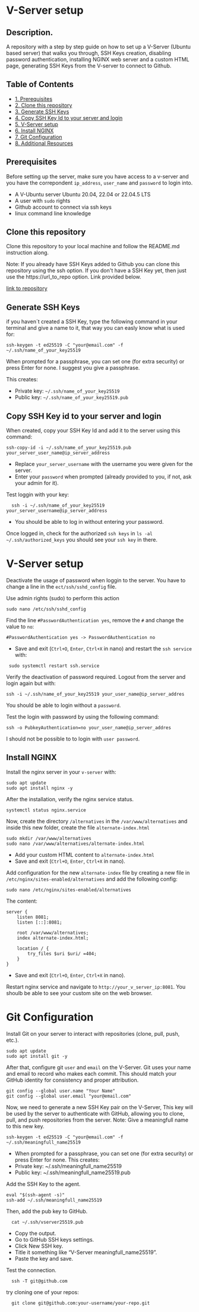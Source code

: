 # V-Server setup

## Description.
A repository with a step by step guide on how to set up a V-Server (Ubuntu based server) that walks you through, SSH Keys creation, disabling password authentication, installing NGINX web server and a custom HTML page, generating SSH Keys from the V-server to connect to Github.

## Table of Contents

- [1. Prerequisites](#prerequisites)
- [2. Clone this repository](#clone-repo)
- [3. Generate SSH Keys](#generate-ssh-keys)
- [4. Copy SSH Key Id to your server and login](#copy_ssh_key_id)
- [5. V-Server setup](v-server-setup.md)
- [6. Install NGINX](nginx-install)
- [7. Git Configuration](git-conf)
- [8. Additional Resources](#additional-resources)

## Prerequisites

Before setting up the server, make sure you have access to a v-server and you have the correpondent `ip_address`, `user_name` and `password` to login into.

- A V-Ubuntu server Ubuntu 20.04, 22.04 or 22.04.5 LTS
- A user with `sudo` rights
- Github account to connect via ssh keys
- linux command line knowledge

## Clone this repository

Clone this repository to your local machine and follow the README.md instruction along. 

Note: If you already have SSH Keys added to Github you can clone this repository using the ssh option. If you don't have a SSH Key yet, then just use the https://url_to_repo option. Link provided below.

[link to repository](https://docs.github.com/en/authentication/connecting-to-github-with-ssh)

## Generate SSH Keys

if you haven´t created a SSH Key, type the following command in your terminal and give a name to it, that way you can easly know what is used for:

```
ssh-keygen -t ed25519 -C "your@email.com" -f ~/.ssh/name_of_your_key25519
```

When prompted for a passphrase, you can set one (for extra security) or press Enter for none. I suggest you give a passphrase.

This creates: 
- Private key: `~/.ssh/name_of_your_key25519`
- Public key: `~/.ssh/name_of_your_key25519.pub`

## Copy SSH Key id to your server and login

When created, copy your SSH Key Id and add it to the server using this command:

```
ssh-copy-id -i ~/.ssh/name_of_your_key25519.pub your_server_user_name@ip_server_address
```
- Replace `your_server_username` with the username you were given for the server.
- Enter your `password` when prompted (already provided to you, if not, ask your admin for it).

Test loggin with your key:
```
  ssh -i ~/.ssh/name_of_your_key25519 your_server_username@ip_server_address
```
- You should be able to log in without entering your password.

Once logged in, check for the authorized `ssh keys` in `ls -al ~/.ssh/authorized_keys` you should see your `ssh key` in there.

# V-Server setup

Deactivate the usage of password when loggin to the server. You have to change a line in the `ect/ssh/sshd_config` file.

Use admin rights (sudo) to perform this action
```
sudo nano /etc/ssh/sshd_config
```
Find the line `#PasswordAuthentication yes`, remove the `#` and change the value to `no`: 

```
#PasswordAuthentication yes -> PasswordAuthentication no
```
- Save and exit (`Ctrl+O`, `Enter`, `Ctrl+X` in nano) and restart the `ssh service` with:
```
 sudo systemctl restart ssh.service
```
Verify the deactivation of password required. Logout from the server and login again but with: 

```
ssh -i ~/.ssh/name_of_your_key25519 your_user_name@ip_server_addres 
```

You should be able to login without a `password`.

Test the login with password by using the following command:

```
ssh -o PubkeyAuthentication=no your_user_name@ip_server_addres
```
I should not be possible to to login with `user password`.

## Install NGINX

Install the nginx server in your `v-server` with:
```
sudo apt update
sudo apt install nginx -y
```
After the installation, verify the nginx service status.

```
systemctl status nginx.service
```
Now, create the directory `/alternatives` in the `/var/www/alternatives` and inside this new folder, create the file `alternate-index.html`
```
sudo mkdir /var/www/alternatives
sudo nano /var/www/alternatives/alternate-index.html
```
- Add your custom HTML content to `alternate-index.html`
- Save and exit (`Ctrl+O`, `Enter`, `Ctrl+X` in nano).

Add configuration for the new `alternate-index` file by creating a new file in `/etc/nginx/sites-enabled/alternatives` and add the following config:
```
sudo nano /etc/nginx/sites-enabled/alternatives
```
The content:
```
server {
    listen 8081;
    listen [::]:8081;

    root /var/www/alternatives;
    index alternate-index.html;

    location / {
        try_files $uri $uri/ =404;
    }
}
```
- Save and exit (`Ctrl+O`, `Enter`, `Ctrl+X` in nano).

Restart nginx service and navigate to `http://your_v_server_ip:8081`. You shoulb be able to see your custom site on the web browser.

#  Git Configuration

Install Git on your server to interact with repositories (clone, pull, push, etc.).

```
sudo apt update
sudo apt install git -y
```

After that, configure git `user` and `email` on the V-Server. Git uses your name and email to record who makes each commit. This should match your GitHub identity for consistency and proper attribution.
```
git config --global user.name "Your Name"
git config --global user.email "your@email.com"
```

Now, we need to generate a new SSH Key pair on the V-Server, This key will be used by the server to authenticate with GitHub, allowing you to clone, pull, and push repositories from the server.
Note: Give a meaningfull name to this new key.
```
ssh-keygen -t ed25519 -C "your@email.com" -f ~/.ssh/meaningfull_name25519
```
- When prompted for a passphrase, you can set one (for extra security) or press Enter for none.
This creates:
- Private key: ~/.ssh/meaningfull_name25519
- Public key: ~/.ssh/meaningfull_name25519.pub

Add the SSH Key to the agent.
```
eval "$(ssh-agent -s)"
ssh-add ~/.ssh/meaningfull_name25519
```
Then, add the pub key to GitHub.

```
  cat ~/.ssh/vserver25519.pub
```
- Copy the output.
- Go to GitHub SSH keys settings.
- Click New SSH key.
- Title it something like “V-Server meaningfull_name25519”.
- Paste the key and save.

Test the connection.
```
  ssh -T git@github.com
```
try cloning one of your repos:
```
  git clone git@github.com:your-username/your-repo.git
```